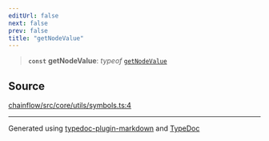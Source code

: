 ```yaml
---
editUrl: false
next: false
prev: false
title: "getNodeValue"
---
```


> **`const`** **getNodeValue**: *typeof* [`getNodeValue`](/api/core/utils/symbols/variables/getnodevalue/)

## Source

[chainflow/src/core/utils/symbols.ts:4](https://github.com/edwinlzs/chainflow/blob/a27a974/src/core/utils/symbols.ts#L4)

***

Generated using [typedoc-plugin-markdown](https://www.npmjs.com/package/typedoc-plugin-markdown) and [TypeDoc](https://typedoc.org/)
